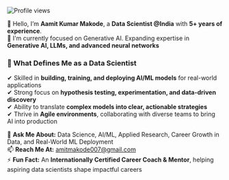 ![Profile views](https://komarev.com/ghpvc/?username=amitmakode&color=blue&style=flat)


👋 Hello, I’m **Aamit Kumar Makode**, a **Data Scientist @India** with **5+ years of experience**.  
🔭 I'm currently focused on Generative AI. Expanding expertise in **Generative AI, LLMs, and advanced neural networks**  

### 🚀 What Defines Me as a Data Scientist  
✔ Skilled in **building, training, and deploying AI/ML models** for real-world applications  
✔ Strong focus on **hypothesis testing, experimentation, and data-driven discovery**  
✔ Ability to translate **complex models into clear, actionable strategies**  
✔ Thrive in **Agile environments**, collaborating with diverse teams to bring AI into production  

💬 **Ask Me About:** Data Science, AI/ML, Applied Research, Career Growth in Data, and Real-World ML Deployment  
📫 **Reach Me At:** [amitmakode007@gmail.com](mailto:amitmakode007@gmail.com)  
⚡ **Fun Fact:** An **Internationally Certified Career Coach & Mentor**, helping aspiring data scientists shape impactful careers  




